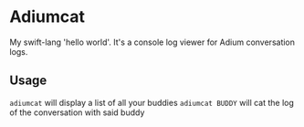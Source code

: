 Adiumcat
========

My swift-lang 'hello world'. It's a console log viewer for Adium conversation logs.

Usage
-----

```adiumcat``` will display a list of all your buddies
```adiumcat BUDDY``` will cat the log of the conversation with said buddy
